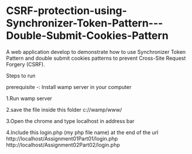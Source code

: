 # CSRF-protection-using-Synchronizer-Token-Pattern---Double-Submit-Cookies-Pattern
A web application develop to demonstrate how to use Synchronizer Token Pattern and double submit cookies patterns to prevent Cross-Site Request Forgery (CSRF).

Steps to run 

prerequisite -: Install wamp server in your computer

1.Run wamp server

2.save the file inside this folder
  c://wamp/www/
  
3.Open the chrome and type localhost in address bar

4.Include this login.php (my php file name) at the end of the url
  http://localhost/Assignment01Part01/login.php
  http://localhost/Assignment02Part02/login.php
